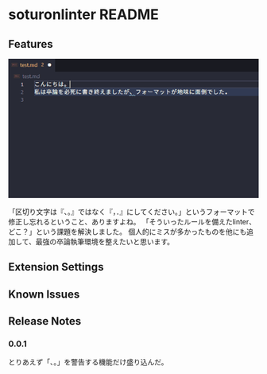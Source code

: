 # soturonlinter README

## Features

![demo](./image/demo.gif)

「区切り文字は『、。』ではなく『，．』にしてください。」というフォーマットで修正し忘れるということ、ありますよね。
「そういったルールを備えたlinter、どこ？」という課題を解決しました。
個人的にミスが多かったものを他にも追加して、最強の卒論執筆環境を整えたいと思います。

## Extension Settings



## Known Issues



## Release Notes

### 0.0.1

とりあえず「、。」を警告する機能だけ盛り込んだ。
